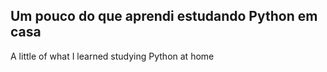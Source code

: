 Um pouco do que aprendi estudando Python em casa
---
A little of what I learned studying Python at home
